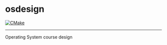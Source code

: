 # osdesign

[![CMake](https://github.com/tekky02/osdesign/actions/workflows/cmake.yml/badge.svg?branch=master)](https://github.com/tekky02/osdesign/actions/workflows/cmake.yml)

---

Operating System course design
